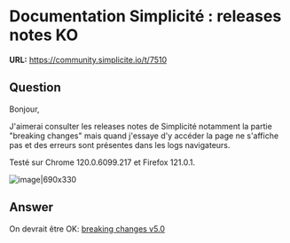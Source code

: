 # Documentation Simplicité : releases notes KO

**URL:** https://community.simplicite.io/t/7510

## Question
Bonjour,

J'aimerai consulter les releases notes de Simplicité notamment la partie "breaking changes" mais quand j'essaye d'y accéder la page ne s'affiche pas et des erreurs sont présentes dans les logs navigateurs.

Testé sur Chrome 120.0.6099.217 et Firefox 121.0.1.

![image|690x330](upload://r1LorVHTJ0oXBqmFEI2lpJiX67Z.png)

## Answer
On devrait être OK: [breaking changes v5.0](https://docs.simplicite.io/versions/v5-x/releasenote/releasenote-5-0#compatbreakingchanges)
